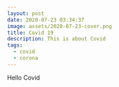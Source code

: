 ```yaml
---
layout: post
date: 2020-07-23 03:34:37
image: assets/2020-07-23-cover.png
title: Covid 19
description: This is about Covid
tags:
  - covid
  - corona
---
```

Hello Covid
